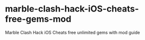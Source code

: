 # marble-clash-hack-iOS-cheats-free-gems-mod
Marble Clash Hack iOS Cheats free unlimited gems with mod guide
